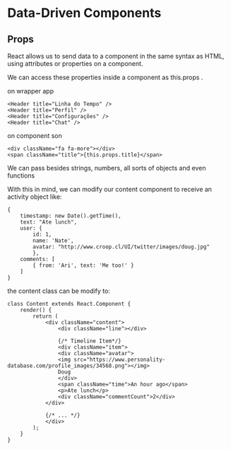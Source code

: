 # Data-Driven Components

## Props

React allows us to send data to a component in the same syntax as HTML, using attributes or properties on a component.

We can access these properties inside a component as this.props .

on wrapper app

    <Header title="Linha do Tempo" />
    <Header title="Perfil" />
    <Header title="Configurações" />
    <Header title="Chat" />


on component son

    <div className="fa fa-more"></div>
    <span className="title">{this.props.title}</span>

We can pass besides strings, numbers, all sorts of objects and even functions

With this in mind, we can modify our content component to receive an activity object like:

    {
        timestamp: new Date().getTime(),
        text: "Ate lunch",
        user: {
            id: 1,
            name: 'Nate',
            avatar: "http://www.croop.cl/UI/twitter/images/doug.jpg"
            },
        comments: [
            { from: 'Ari', text: 'Me too!' }
        ]
    }


the content class can be modify to:

    class Content extends React.Component {
        render() {
            return (
                <div className="content">
                    <div className="line"></div>

                    {/* Timeline Item*/}
                    <div className="item">
                    <div className="avatar">
                    <img src="https://www.personality-database.com/profile_images/34568.png"></img>
                    Doug
                    </div>
                    <span className="time">An hour ago</span>
                    <p>Ate lunch</p>
                    <div className="commentCount">2</div>
                </div>

                {/* ... */}
                </div>
            );
        }
    }